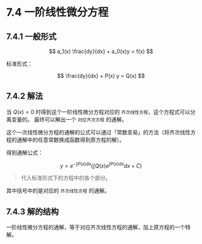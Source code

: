 # 7.4 一阶线性微分方程

## 7.4.1 一般形式

$$
a_1(x) \frac{dy}{dx} + a_0(x)y = f(x)
$$

标准形式：

$$
\frac{dy}{dx} + P(x) y = Q(x)
$$

## 7.4.2 解法

当 $Q(x) = 0$ 时得到这个一阶线性微分方程对应的 `齐次线性方程`，这个方程式可以分离变量的。
最终可以解出一个 `对应齐次方程` 的通解。

这个一次线性微分方程的通解的公式可以通过「常数变易」的方法（将齐次线性方程的通解中的任意常数换成函数得到原方程的解）。

得到通解公式：

$$
y = e^{- \int P(x)dx} (\int Q(x)e^{\int P(x)dx}dx + C)
$$

> 代入标准形式下的方程中的各个部分。

其中括号中的是对应的 `齐次线性方程` 的通解。

## 7.4.3 解的结构

一阶线性微分方程的通解，等于对应齐次线性方程的通解，加上原方程的一个特解。